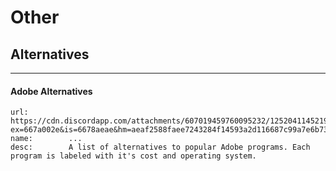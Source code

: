 # Other

## Alternatives
___

#### Adobe Alternatives

```embed
url:         https://cdn.discordapp.com/attachments/607019459760095232/1252041145219813559/GPkD9w0W8AA8xjR.png?ex=667a002e&is=6678aeae&hm=aeaf2588faee7243284f14593a2d116687c99a7e6b73b3a6880476ed87d2f724&
name:        ...
desc:        A list of alternatives to popular Adobe programs. Each program is labeled with it's cost and operating system.
```
